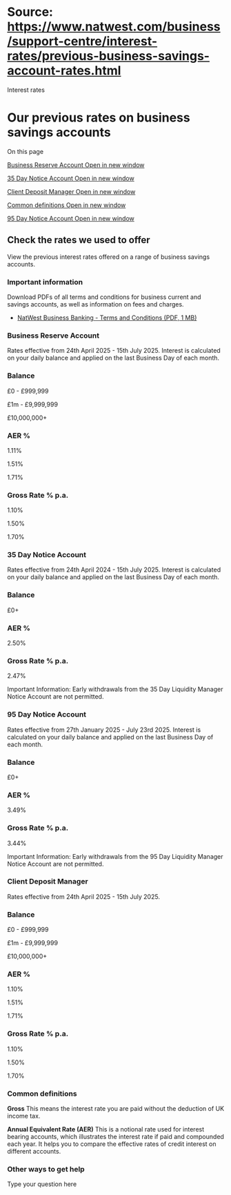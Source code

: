 # Source: https://www.natwest.com/business/support-centre/interest-rates/previous-business-savings-account-rates.html

Interest rates

# Our previous rates on business savings accounts

On this page

[Business Reserve Account
 Open in new window](#reserve "Business Reserve Account")

[35 Day Notice Account
 Open in new window](#35 "35 Day Notice Account")

[Client Deposit Manager
 Open in new window](#client "Client Deposit Manager")

[Common definitions
 Open in new window](#common "Common definitions")

[95 Day Notice Account
 Open in new window](#95 "95 Day Notice Account")

## Check the rates we used to offer

View the previous interest rates offered on a range of business savings accounts.

### Important information

Download PDFs of all terms and conditions for business current and savings accounts, as well as information on fees and charges.

* [NatWest Business Banking - Terms and Conditions (PDF, 1 MB)](https://www.natwest.com/content/dam/natwest/business/current-accounts/documents/nw-bus-business-terms.pdf.coredownload.pdf)

### Business Reserve Account

Rates effective from 24th April 2025 - 15th July 2025. Interest is calculated on your daily balance and applied on the last Business Day of each month.

### Balance

£0 - £999,999

£1m - £9,999,999

£10,000,000+

### AER %

1.11%

1.51%

1.71%

### Gross Rate % p.a.

1.10%

1.50%

1.70%

### 35 Day Notice Account

Rates effective from 24th April 2024 - 15th July 2025. Interest is calculated on your daily balance and applied on the last Business Day of each month.

### Balance

£0+

### AER %

2.50%

### Gross Rate % p.a.

2.47%

Important Information: Early withdrawals from the 35 Day Liquidity Manager Notice Account are not permitted.

### 95 Day Notice Account

Rates effective from 27th January 2025 - July 23rd 2025. Interest is calculated on your daily balance and applied on the last Business Day of each month.

### Balance

£0+

### AER %

3.49%

### Gross Rate % p.a.

3.44%

Important Information: Early withdrawals from the 95 Day Liquidity Manager Notice Account are not permitted.

### Client Deposit Manager

Rates effective from 24th April 2025 - 15th July 2025.

### Balance

£0 - £999,999

£1m - £9,999,999

£10,000,000+

### AER %

1.10%

1.51%

1.71%

### Gross Rate % p.a.

1.10%

1.50%

1.70%

### Common definitions

**Gross**
This means the interest rate you are paid without the deduction of UK income tax.

**Annual Equivalent Rate (AER)**
This is a notional rate used for interest bearing accounts, which illustrates the interest rate if paid and compounded each year. It helps you to compare the effective rates of credit interest on different accounts.

### Other ways to get help

Type your question here